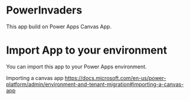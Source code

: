 # PowerInvaders
This app build on Power Apps Canvas App.

# Import App to your environment
You can import this app to your Power Apps environment.

Importing a canvas app
https://docs.microsoft.com/en-us/power-platform/admin/environment-and-tenant-migration#importing-a-canvas-app
